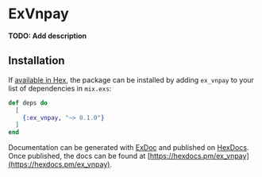 # ExVnpay

**TODO: Add description**

## Installation

If [available in Hex](https://hex.pm/docs/publish), the package can be installed
by adding `ex_vnpay` to your list of dependencies in `mix.exs`:

```elixir
def deps do
  [
    {:ex_vnpay, "~> 0.1.0"}
  ]
end
```

Documentation can be generated with [ExDoc](https://github.com/elixir-lang/ex_doc)
and published on [HexDocs](https://hexdocs.pm). Once published, the docs can
be found at [https://hexdocs.pm/ex_vnpay](https://hexdocs.pm/ex_vnpay).


